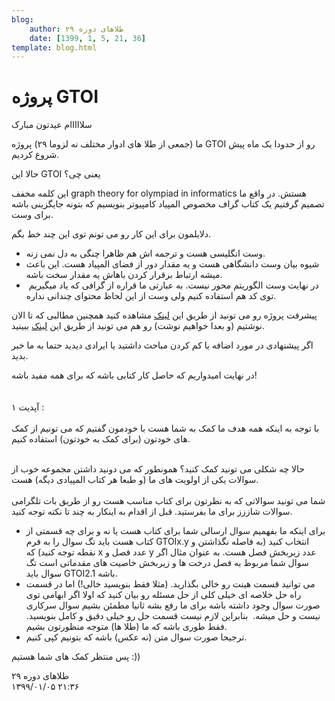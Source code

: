 ```yaml
---
blog:
    author: طلاهای دوره ۲۹
    date: [1399, 1, 5, 21, 36]
template: blog.html
---
```

# پروژه GTOI

<div class="cnt">
<p>سلااااام عیدتون مبارک</p>

<p>ما (جمعی از طلا های ادوار مختلف نه لزوما ۲۹) پروژه GTOI رو از حدودا یک ماه پیش شروع کردیم.</p>

<p>حالا این GTOI یعنی چی؟</p>
<p>این کلمه مخفف graph theory for olympiad in informatics هستش. در واقع ما تصمیم گرفتیم یک کتاب گراف مخصوص المپیاد کامپیوتر بنویسیم که بتونه جایگزینی باشه برای وست.</p>

<p>دلایلمون برای این کار رو می تونم توی این چند خط بگم.</p>
<ul>
<li>وست انگلیسی هست و ترجمه اش هم ظاهرا چنگی به دل نمی زنه.</li>
<li>شیوه بیان وست دانشگاهی هست و یه مقدار دور از فضای المپیاد هست. این باعث میشه ارتباط برقرار کردن باهاش یه مقدار سخت باشه.</li>
<li> در نهایت وست الگوریتم محور نیست. به عبارتی ما قراره از گرافی که یاد میگیریم توی کد هم استفاده کنیم ولی وست از این لحاظ محتوای چندانی نداره.</li>
</ul>

<p>پیشرفت پروژه رو می تونید از طریق این <a href="https://gtoi.shaazzz.ir/statistics">لینک</a> مشاهده کنید همچنین مطالبی که تا الان نوشتیم (و بعدا خواهیم نوشت) رو هم می تونید از طریق این <a href="https://gtoi.shaazzz.ir/">لینک</a> ببینید.</p>

<p>اگر پیشنهادی در مورد اضافه یا کم کردن مباحث داشتید یا ایرادی دیدید حتما به ما خبر بدید.</p>

<p>در نهایت امیدواریم که حاصل کار کتابی باشه که برای همه مفید باشه!<br/><br/><br/>آپدیت ۱‌ :<br/><br/>با توجه به اینکه همه هدف ما کمک به شما هست با خودمون گفتیم که می تونیم از کمک های خودتون (برای کمک به خودتون) استفاده کنیم. <br/> </p>
<p>حالا چه شکلی می تونید کمک کنید؟‌ همونطور که می دونید داشتن مجموعه خوب از سوالات یکی از اولویت های ما (و طبعا هر کتاب المپیادی دیگه) هست.<br/><br/>شما می تونید سوالاتی که به نظرتون برای کتاب مناسب هست رو از طریق بات تلگرامی سوالات شاززز برای ما بفرستید. قبل از اقدام به اینکار به چند تا نکته توجه کنید.</p>
<ul>
<li>برای اینکه ما بفهمیم سوال ارسالی شما برای کتاب هست یا نه و برای چه قسمتی از کتاب هست باید تگ سوال را به فرم GTOIx.y انتخاب کنید (به فاصله نگذاشتن و نقطه توجه کنید) که x عدد فصل و y عدد زیربخش فصل هست. به عنوان مثال اگر سوال شما مربوط به فصل درخت ها و زیربخش خاصیت های مقدماتی است تگ سوال باید GTOI2.1 باشه.</li>
<li>می توانید قسمت هینت رو خالی بگذارید. (مثلا فقط بنویسید خالی!) اما در قسمت راه حل خلاصه ای خیلی کلی از حل مسئله رو بیان کنید که اولا اگر ابهامی توی صورت سوال وجود داشته باشه برای ما رفع بشه ثانیا مطمئن بشیم سوال سرکاری نیست و حل میشه.  بنابراین لازم نیست قسمت حل رو خیلی دقیق و کامل بنویسید. فقط طوری باشه که ما (طلا ها) متوجه منظورتون بشیم.</li>
<li>ترجیحا صورت سوال متن (نه عکس) باشه که بتونیم کپی کنیم.</li>
</ul>
<p>پس منتظر کمک های شما هستیم :))</p>
</div>

<div class="blog-info">
    <div class="blog-author">طلاهای دوره ۲۹</div>
    <div class="blog-date">۱۳۹۹/۰۱/۰۵ ۲۱:۳۶</div>
</div>

